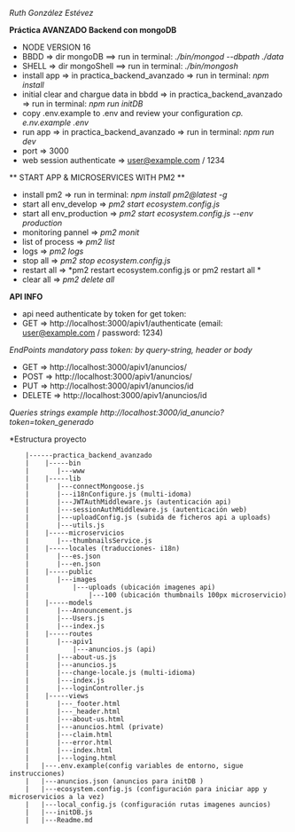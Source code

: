 *Ruth González Estévez*


**Práctica AVANZADO Backend con mongoDB**

 - NODE VERSION 16
 - BBDD => dir mongoDB ==> run in terminal:  *./bin/mongod --dbpath ./data*
 - SHELL => dir mongoShell ==> run in terminal:   *./bin/mongosh*
 - install app => in practica_backend_avanzado => run in terminal: *npm install*
 - initial clear and chargue data in bbdd => in practica_backend_avanzado => run in terminal: *npm run initDB*
 - copy .env.example to .env and review your configuration *cp. e.nv.example .env*
 - run app => in practica_backend_avanzado => run in terminal: *npm run dev*
 - port => 3000
 - web session authenticate => user@example.com / 1234

** START APP & MICROSERVICES WITH PM2 **
 - install pm2 =>  run in terminal:  *npm install pm2@latest -g*
 - start all env_develop => *pm2 start ecosystem.config.js*
 - start all env_production => *pm2 start ecosystem.config.js --env production*
 - monitoring pannel => *pm2 monit*
 - list of process => *pm2 list*
 - logs => *pm2 logs*
 - stop all => *pm2 stop ecosystem.config.js*
 - restart all => *pm2 restart ecosystem.config.js or pm2 restart all *
 - clear all => *pm2 delete all*

 
**API INFO**
 
 - api need authenticate by token for get token:
 - GET => http://localhost:3000/apiv1/authenticate (email: user@example.com / password: 1234)

  
  *EndPoints mandatory pass token: by query-string, header or body*

 - GET => http://localhost:3000/apiv1/anuncios/
 - POST => http://localhost:3000/apiv1/anuncios/
 - PUT => http://localhost:3000/apiv1/anuncios/id
 - DELETE => http://localhost:3000/apiv1/anuncios/id

 *Queries strings example*
 *http://localhost:3000/id_anuncio?token=token_generado*

*Estructura proyecto

        |------practica_backend_avanzado
        |    |-----bin
        |       |---www
        |    |-----lib
        |       |---connectMongoose.js
        |       |---i18nConfigure.js (multi-idoma)
        |       |---JWTAuthMiddleware.js (autenticación api)
        |       |---sessionAuthMiddleware.js (autenticación web)
        |       |---uploadConfig.js (subida de ficheros api a uploads)
        |       |---utils.js 
        |    |-----microservicios
        |       |---thumbnailsService.js        
        |    |-----locales (traducciones- i18n)
        |       |---es.json
        |       |---en.json
        |    |-----public 
        |       |---images
        |           |---uploads (ubicación imagenes api)
        |               |---100 (ubicación thumbnails 100px microservicio)
        |    |-----models
        |       |---Announcement.js
        |       |---Users.js
        |       |---index.js
        |    |-----routes
        |       |---apiv1
        |           |---anuncios.js (api)
        |       |---about-us.js
        |       |---anuncios.js
        |       |---change-locale.js (multi-idioma)
        |       |---index.js
        |       |---loginController.js
        |    |-----views
        |       |---_footer.html
        |       |---_header.html
        |       |---about-us.html
        |       |---anuncios.html (private)
        |       |---claim.html
        |       |---error.html
        |       |---index.html
        |       |---loging.html
        |   |---.env.example(config variables de entorno, sigue instrucciones)
        |   |---anuncios.json (anuncios para initDB )
        |   |---ecosystem.config.js (configuración para iniciar app y microservicios a la vez)
        |   |---local_config.js (configuración rutas imagenes auncios)
        |   |---initDB.js
        |   |---Readme.md

